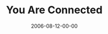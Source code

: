 ---
layout: message
category: message
series: "Hard Wired"
title: "You Are Connected"
date: 2006-08-12-00-00
message_id: 56
audio: "http://s3.amazonaws.com/crossroads-media/messages/audio/Hard_Wired_01_You_Are_Connected_08-13-06_Tome.mp3"
audio-duration: "46:59"
explicit: false
---